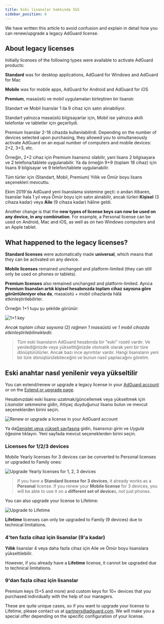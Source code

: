 ```yaml
---
title: Eski lisanslar hakkında SSS
sidebar_position: 6
---
```


We have written this article to avoid confusion and explain in detail how you can renew/upgrade a legacy AdGuard license.

## About legacy licenses

Initially licenses of the following types were available to activate AdGuard products:

**Standard** was for desktop applications, AdGuard for Windows and AdGuard for Mac

**Mobile** was for mobile apps, AdGuard for Android and AdGuard for iOS

**Premium**, masaüstü ve mobil uygulamaları birleştiren bir lisanstı

Standart ve Mobil lisanslar 1 ila 9 cihaz için satın alınabiliyor.

Standart yalnızca masaüstü bilgisayarlar için, Mobil ise yalnızca akıllı telefonlar ve tabletler için geçerliydi.

Premium lisanslar 2-18 cihazda kullanılabilirdi. Depending on the number of devices selected upon purchasing, they allowed you to simultaneously activate AdGuard on an equal number of computers and mobile devices: 2+2, 3+3, etc.

Örneğin, 2+2 cihaz için Premium lisansınız olabilir, yani lisans 2 bilgisayara ve 2 telefona/tablete uygulanabilir. Ya da örneğin 9+9 (toplam 18 cihaz) için lisans 9 bilgisayar ve 9 telefon/tablete uygulanabilir.

Tüm türler için (Standart, Mobil, Premium) Yıllık ve Ömür boyu lisans seçenekleri mevcuttu.

Ekim 2019'da AdGuard yeni lisanslama sistemine geçti: o andan itibaren, lisanslar hala 1 yıl veya Ömür boyu için satın alınabilir, ancak türleri **Kişisel** (3 cihaza kadar) veya **Aile** (9 cihaza kadar) hâline geldi.

Another change is that the **new types of license keys can now be used on any device, in any combination**. For example, a Personal license can be used on Android, Mac and iOS, as well as on two Windows computers and an Apple tablet.

## What happened to the legacy licenses?

**Standard licenses** were automatically made **universal**, which means that they can be activated on any device.

**Mobile licenses** remained unchanged and platform-limited (they can still only be used on phones or tablets).

**Premium licenses** also remained unchanged and platform-limited. Ayrıca **Premium lisansları artık kişisel hesabınızda toplam cihaz sayısına göre görüntüleniyor olsa da**, masaüstü + mobil cihazlarda hâlâ etkinleştirilebilirler.

Örneğin 1+1 tuşu şu şekilde görünür:

![1+1 key](https://cdn.adtidy.org/blog/new/7rh5nlicense1.png)

*Ancak toplam cihaz sayısına (2) rağmen 1 masaüstü ve 1 mobil cihazda etkinleştirilebilmektedir.*
> Tüm eski lisansların AdGuard hesabında bir "eski" rozeti vardır. Ve yenilediğinizde veya yükselttiğinizde otomatik olarak yeni bir türe dönüştürülürler. Ancak bazı ince ayrıntılar vardır. Hangi lisansların yeni bir türe dönüştürülebileceğini ve bunun nasıl yapılacağını görelim.

## Eski anahtar nasıl yenilenir veya yükseltilir

You can extend/renew or upgrade a legacy license in your [AdGuard account](https://adguardaccount.com) or on the [Extend or upgrade page](https://adguard.com/renew.html).

Hesabınızdaki eski lisansı uzatmak/güncellemek veya yükseltmek için *Lisanslar* sekmesine gidin, ihtiyaç duyduğunuz lisansı bulun ve mevcut seçeneklerden birini seçin.

![Renew or upgrade a license in your AdGuard account](https://cdn.adtidy.org/blog/new/rf4zgklicense2.png)

Ya da[Genişlet veya yükselt sayfasına](https://adguard.com/renew.html) gidin, lisansınızı girin ve *Uygula* öğesine tıklayın. Yeni sayfada mevcut seçeneklerden birini seçin.

### Licenses for 1/2/3 devices

Mobile Yearly licenses for 3 devices can be converted to Personal licenses or upgraded to Family ones:

![Upgrade Yearly licenses for 1, 2, 3 devices](https://cdn.adtidy.org/blog/new/fh5r7upgrade3.png)

> If you have a **Standard license for 3 devices**, it already works as a **Personal** license. If you renew your **Mobile license** for 3 devices, you will be able to use it on a **different set of device**s, not just phones.

You can also upgrade your license to Lifetime:

![Upgrade to Lifetime](https://cdn.adtidy.org/blog/new/7j4l6gupgrade4.png)

**Lifetime** licenses can only be upgraded to Family (9 devices) due to technical limitations.

### 4'ten fazla cihaz için lisanslar (9'a kadar)

**Yıllık** lisanslar 4 veya daha fazla cihaz için Aile ve Ömür boyu lisanslara yükseltilebilir.

However, if you already have a **Lifetime** license, it cannot be upgraded due to technical limitations.

### 9'dan fazla cihaz için lisanslar

Premium keys (5+5 and more) and custom keys for 10+ devices that you purchased individually with the help of our managers.

These are quite unique cases, so if you want to upgrade your license to Lifetime, please contact us at partners@adguard.com. We will make you a special offer depending on the specific configuration of your license.
